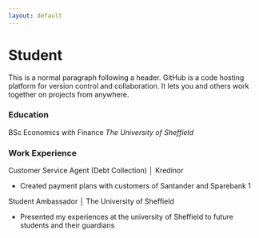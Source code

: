 ```yaml
---
layout: default
---
```


# Student

This is a normal paragraph following a header. GitHub is a code hosting platform for version control and collaboration. It lets you and others work together on projects from anywhere.

### Education
BSc Economics with Finance
_The University of Sheffield_

### Work Experience
Customer Service Agent (Debt Collection) │ Kredinor
* Created payment plans with customers of Santander and Sparebank 1

Student Ambassador │ The University of Sheffield
* Presented my experiences at the university of Sheffield to future students and their guardians



